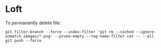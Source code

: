 # Loft

To permanently delete file:

```
git filter-branch --force --index-filter 'git rm --cached --ignore-unmatch images/*.png' --prune-empty --tag-name-filter cat -- --all
git push --force
```
